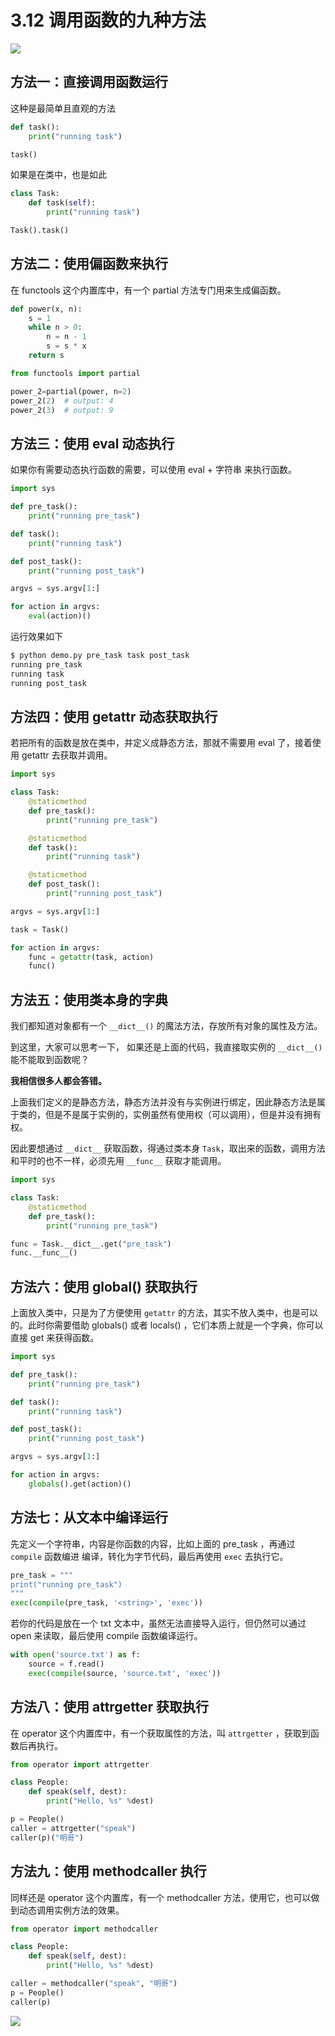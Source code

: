 # 3.12 调用函数的九种方法

![](http://image.iswbm.com/20200804124133.png)

## 方法一：直接调用函数运行

这种是最简单且直观的方法

```python
def task():
    print("running task")

task()
```

如果是在类中，也是如此

```python
class Task:
    def task(self):
        print("running task")

Task().task()
```

## 方法二：使用偏函数来执行

在 functools 这个内置库中，有一个 partial 方法专门用来生成偏函数。

```python
def power(x, n):
    s = 1
    while n > 0:
        n = n - 1
        s = s * x
    return s

from functools import partial

power_2=partial(power, n=2)
power_2(2)  # output: 4
power_2(3)  # output: 9
```

## 方法三：使用 eval 动态执行

如果你有需要动态执行函数的需要，可以使用 eval + 字符串 来执行函数。

```python
import sys

def pre_task():
    print("running pre_task")

def task():
    print("running task")

def post_task():
    print("running post_task")

argvs = sys.argv[1:]

for action in argvs:
    eval(action)()
```

运行效果如下

```sh
$ python demo.py pre_task task post_task
running pre_task
running task
running post_task
```

##  方法四：使用 getattr 动态获取执行

若把所有的函数是放在类中，并定义成静态方法，那就不需要用 eval 了，接着使用 getattr 去获取并调用。

```python
import sys

class Task:
    @staticmethod
    def pre_task():
        print("running pre_task")

    @staticmethod
    def task():
        print("running task")

    @staticmethod
    def post_task():
        print("running post_task")

argvs = sys.argv[1:]

task = Task()

for action in argvs:
    func = getattr(task, action)
    func()
```

## 方法五：使用类本身的字典

我们都知道对象都有一个 `__dict__()` 的魔法方法，存放所有对象的属性及方法。

到这里，大家可以思考一下， 如果还是上面的代码，我直接取实例的 `__dict__()` 能不能取到函数呢？

**我相信很多人都会答错。**

上面我们定义的是静态方法，静态方法并没有与实例进行绑定，因此静态方法是属于类的，但是不是属于实例的，实例虽然有使用权（可以调用），但是并没有拥有权。

因此要想通过 `__dict__`  获取函数，得通过类本身 `Task`，取出来的函数，调用方法和平时的也不一样，必须先用 `__func__` 获取才能调用。

```python
import sys

class Task:
    @staticmethod
    def pre_task():
        print("running pre_task")

func = Task.__dict__.get("pre_task")
func.__func__()
```

## 方法六：使用 global() 获取执行

上面放入类中，只是为了方便使用 `getattr` 的方法，其实不放入类中，也是可以的。此时你需要借助 globals() 或者 locals() ，它们本质上就是一个字典，你可以直接 get 来获得函数。

```python
import sys

def pre_task():
    print("running pre_task")

def task():
    print("running task")

def post_task():
    print("running post_task")

argvs = sys.argv[1:]

for action in argvs:
    globals().get(action)()
```

## 方法七：从文本中编译运行

先定义一个字符串，内容是你函数的内容，比如上面的 pre_task ，再通过 `compile` 函数编进 编译，转化为字节代码，最后再使用 `exec` 去执行它。

```python
pre_task = """
print("running pre_task")
"""
exec(compile(pre_task, '<string>', 'exec'))
```

若你的代码是放在一个 txt 文本中，虽然无法直接导入运行，但仍然可以通过 open 来读取，最后使用 compile 函数编译运行。

```python
with open('source.txt') as f:
    source = f.read()
    exec(compile(source, 'source.txt', 'exec'))
```

## 方法八：使用 attrgetter 获取执行

在 operator 这个内置库中，有一个获取属性的方法，叫 `attrgetter` ，获取到函数后再执行。

```python
from operator import attrgetter

class People:
    def speak(self, dest):
        print("Hello, %s" %dest)

p = People()
caller = attrgetter("speak")
caller(p)("明哥")
```

## 方法九：使用 methodcaller 执行

同样还是 operator 这个内置库，有一个 methodcaller 方法，使用它，也可以做到动态调用实例方法的效果。

```python
from operator import methodcaller

class People:
    def speak(self, dest):
        print("Hello, %s" %dest)

caller = methodcaller("speak", "明哥")
p = People()
caller(p)
```

![](http://image.iswbm.com/20200607174235.png)